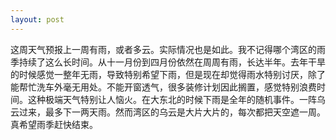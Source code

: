 ```yaml
---
layout: post
---
```


这周天气预报上一周有雨，或者多云。实际情况也是如此。我不记得哪个湾区的雨季持续了这么长时间。从十一月份到四月份依然在周周有雨，长达半年。去年干旱的时候感觉一整年无雨，导致特别希望下雨，但是现在却觉得雨水特别讨厌，除了能帮忙洗车外毫无用处。不能开窗透气，很多装修计划因此搁置，感觉特别浪费时间。这种极端天气特别让人恼火。在大东北的时候下雨是全年的随机事件。一阵乌云过来，最多下一两天雨。然而湾区的乌云是大片大片的，每次都把天空遮一周。真希望雨季赶快结束。
